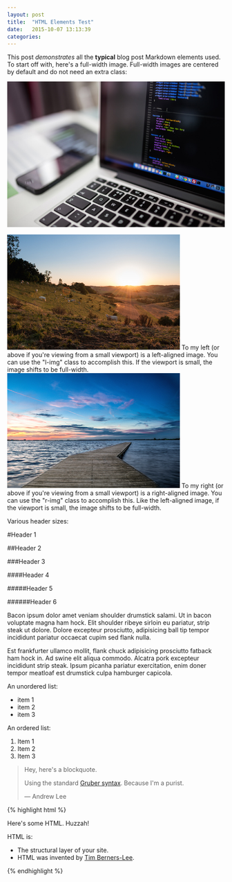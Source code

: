 ```yaml
---
layout: post
title:  "HTML Elements Test"
date:   2015-10-07 13:13:39
categories:
---
```

This post _demonstrates_ all the **typical** blog post Markdown elements used. To start off with, here's a full-width image. Full-width images are centered by default and do not need an extra class:

![Example Image](/assets/images/example-image.jpg "Example Image")

<img src="/assets/images/left-example-image.jpg" alt="Left-aligned image" class="l-img">
To my left (or above if you're viewing from a small viewport) is a left-aligned image. You can use the "l-img" class to accomplish this. If the viewport is small, the image shifts to be full-width.

<img src="/assets/images/right-example-image.jpg" alt="Left-aligned image" class="r-img">
To my right (or above if you're viewing from a small viewport) is a right-aligned image. You can use the "r-img" class to accomplish this. Like the left-aligned image, if the viewport is small, the image shifts to be full-width.

Various header sizes:

#Header 1

##Header 2

###Header 3

####Header 4

#####Header 5

######Header 6

Bacon ipsum dolor amet veniam shoulder drumstick salami. Ut in bacon voluptate magna ham hock. Elit shoulder ribeye sirloin eu pariatur, strip steak ut dolore. Dolore excepteur prosciutto, adipisicing ball tip tempor incididunt pariatur occaecat cupim sed flank nulla.

Est frankfurter ullamco mollit, flank chuck adipisicing prosciutto fatback ham hock in. Ad swine elit aliqua commodo. Alcatra pork excepteur incididunt strip steak. Ipsum picanha pariatur exercitation, enim doner tempor meatloaf est drumstick culpa hamburger capicola.

An unordered list:

- item 1
- item 2
- item 3

An ordered list:

1. Item 1
2. Item 2
3. Item 3

> Hey, here's a blockquote.
>
> Using the standard [Gruber syntax](https://daringfireball.net/projects/markdown/basics). Because I'm a purist.
>
> &#8212; Andrew Lee

{% highlight html %}
<!-- Here's some sample HTML code: -->
<div class="a-class">
    <p>Here's some HTML. Huzzah!</p>
    <p>HTML is:</p>
    <ul>
        <li>The structural layer of your site.</li>
        <li>HTML was invented by <a href="https://en.wikipedia.org/wiki/Tim_Berners-Lee">Tim Berners-Lee</a>.</li>
    </ul>
</div>
{% endhighlight %}

